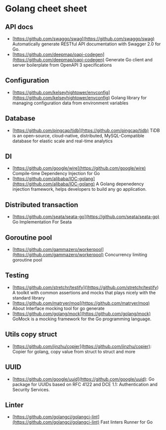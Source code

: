 # Golang cheet sheet

## API docs

* [https://github.com/swaggo/swag](https://github.com/swaggo/swag) Automatically generate RESTful API documentation with Swagger 2.0 for Go.
* [https://github.com/deepmap/oapi-codegen](https://github.com/deepmap/oapi-codegen)  Generate Go client and server boilerplate from OpenAPI 3 specifications


## Configuration 

* [https://github.com/kelseyhightower/envconfig](https://github.com/kelseyhightower/envconfig) Golang library for managing configuration data from environment variables

## Database 

* [https://github.com/pingcap/tidb](https://github.com/pingcap/tidb) TiDB is an open-source, cloud-native, distributed, MySQL-Compatible database for elastic scale and real-time analytics

## DI 

* [https://github.com/google/wire](https://github.com/google/wire) Compile-time Dependency Injection for Go
* [https://github.com/alibaba/IOC-golang](https://github.com/alibaba/IOC-golang) A Golang depenedency injection framework, helps developers to build any go application.

## Distributed transaction

* [https://github.com/seata/seata-go](https://github.com/seata/seata-go) Go Implementation For Seata


## Goroutine pool

* [https://github.com/gammazero/workerpool](https://github.com/gammazero/workerpool) Concurrency limiting goroutine pool

## Testing 

* [https://github.com/stretchr/testify]()https://github.com/stretchr/testify) A toolkit with common assertions and mocks that plays nicely with the standard library
* [https://github.com/matryer/moq](https://github.com/matryer/moq) About Interface mocking tool for go generate
* [https://github.com/golang/mock](https://github.com/golang/mock) GoMock is a mocking framework for the Go programming language.

## Utils copy struct

* [https://github.com/jinzhu/copier](https://github.com/jinzhu/copier): Copier for golang, copy value from struct to struct and more


## UUID 

* [https://github.com/google/uuid](https://github.com/google/uuid): Go package for UUIDs based on RFC 4122 and DCE 1.1: Authentication and Security Services.

## Linter

* [https://github.com/golangci/golangci-lint](https://github.com/golangci/golangci-lint) Fast linters Runner for Go


